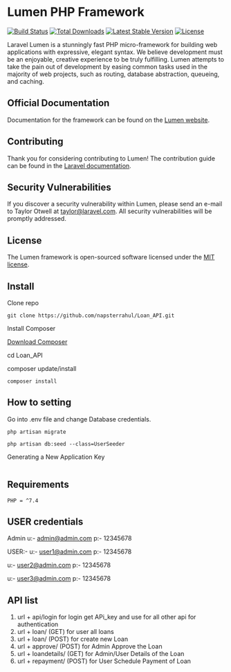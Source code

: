 # Lumen PHP Framework

[![Build Status](https://travis-ci.org/laravel/lumen-framework.svg)](https://travis-ci.org/laravel/lumen-framework)
[![Total Downloads](https://img.shields.io/packagist/dt/laravel/framework)](https://packagist.org/packages/laravel/lumen-framework)
[![Latest Stable Version](https://img.shields.io/packagist/v/laravel/framework)](https://packagist.org/packages/laravel/lumen-framework)
[![License](https://img.shields.io/packagist/l/laravel/framework)](https://packagist.org/packages/laravel/lumen-framework)

Laravel Lumen is a stunningly fast PHP micro-framework for building web applications with expressive, elegant syntax. We believe development must be an enjoyable, creative experience to be truly fulfilling. Lumen attempts to take the pain out of development by easing common tasks used in the majority of web projects, such as routing, database abstraction, queueing, and caching.

## Official Documentation

Documentation for the framework can be found on the [Lumen website](https://lumen.laravel.com/docs).

## Contributing

Thank you for considering contributing to Lumen! The contribution guide can be found in the [Laravel documentation](https://laravel.com/docs/contributions).

## Security Vulnerabilities

If you discover a security vulnerability within Lumen, please send an e-mail to Taylor Otwell at taylor@laravel.com. All security vulnerabilities will be promptly addressed.

## License

The Lumen framework is open-sourced software licensed under the [MIT license](https://opensource.org/licenses/MIT).



## Install

Clone repo

```
git clone https://github.com/napsterrahul/Loan_API.git
```

Install Composer


[Download Composer](https://getcomposer.org/download/)

cd Loan_API

composer update/install 

```
composer install
```

## How to setting 

Go into .env file and change Database credentials.

```
php artisan migrate
```

```
php artisan db:seed --class=UserSeeder

```
	
Generating a New Application Key
```

```


## Requirements

	PHP = ^7.4

## USER credentials
Admin
u:- admin@admin.com 
p:- 12345678

USER:-
u:- user1@admin.com
p:- 12345678

u:- user2@admin.com
p:- 12345678

u:- user3@admin.com
p:- 12345678
  


## API list
<!-- Example base url = http://localhost:8080/Loan/public/ -->

1. url + api/login for login get APi_key and use for all other api for authentication
2. url + loan/ (GET) for user all loans
3. url + loan/ (POST) for create new Loan
3. url + approve/ (POST) for Admin Approve the Loan
3. url + loandetails/ (GET) for Admin/User Details of the Loan
3. url + repayment/ (POST) for User Schedule Payment of Loan



